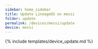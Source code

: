 ```yaml
---
sidebar: home_sidebar
title: Update LineageOS on messi
folder: update
permalink: /devices/messi/update
device: messi
---
```

{% include templates/device_update.md %}
